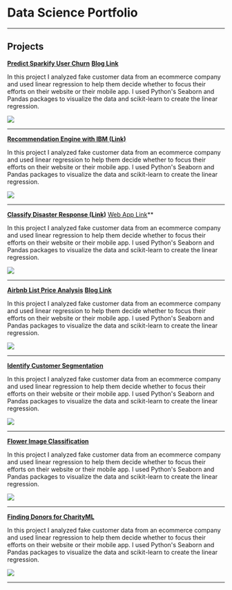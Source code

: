 # Data Science Portfolio

---

## Projects

**[Predict Sparkify User Churn](https://github.com/ustcdj/Sparkify_Churn_Analysis)**
**[Blog Link](https://medium.com/@ustcdj/sparkify-udacity-data-science-capstone-project-b273b4ab1c8d)**

In this project I analyzed fake customer data from an ecommerce company and used linear regression to help them decide whether to focus their efforts on their website or their mobile app.  I used Python's Seaborn and Pandas packages to visualize the data and scikit-learn to create the linear regression.

<img src="images/07-title.png?raw=true"/>

---
**[Recommendation Engine with IBM (Link)](https://github.com/ustcdj/Recommendation_Engine_with_IBM)**

In this project I analyzed fake customer data from an ecommerce company and used linear regression to help them decide whether to focus their efforts on their website or their mobile app.  I used Python's Seaborn and Pandas packages to visualize the data and scikit-learn to create the linear regression.

<img src="images/06-title.jpg?raw=true"/>

---
**[Classify Disaster Response (Link)](https://github.com/ustcdj/Disaster_Response)**
[Web App Link](https://dj-disaster-response-webapp.herokuapp.com/)**

In this project I analyzed fake customer data from an ecommerce company and used linear regression to help them decide whether to focus their efforts on their website or their mobile app.  I used Python's Seaborn and Pandas packages to visualize the data and scikit-learn to create the linear regression.

<img src="images/05-title.jpg?raw=true"/>

---
**[Airbnb List Price Analysis](https://github.com/ustcdj/Airbnb_Pricing)**
**[Blog Link](https://medium.com/@ustcdj/wanna-make-more-money-on-airbnb-e7549453d5b0)**

In this project I analyzed fake customer data from an ecommerce company and used linear regression to help them decide whether to focus their efforts on their website or their mobile app.  I used Python's Seaborn and Pandas packages to visualize the data and scikit-learn to create the linear regression.

<img src="images/04-title.jpg?raw=true"/>

---
**[Identify Customer Segmentation](https://github.com/ustcdj/Identify_Customer_Segmentation)**

In this project I analyzed fake customer data from an ecommerce company and used linear regression to help them decide whether to focus their efforts on their website or their mobile app.  I used Python's Seaborn and Pandas packages to visualize the data and scikit-learn to create the linear regression.

<img src="images/03-title.jpg?raw=true"/>

---
**[Flower Image Classification](https://github.com/ustcdj/Image_Classification)**

In this project I analyzed fake customer data from an ecommerce company and used linear regression to help them decide whether to focus their efforts on their website or their mobile app.  I used Python's Seaborn and Pandas packages to visualize the data and scikit-learn to create the linear regression.

<img src="images/02-title.png?raw=true"/>

---
**[Finding Donors for CharityML](https://github.com/ustcdj/Finding_Donors)**

In this project I analyzed fake customer data from an ecommerce company and used linear regression to help them decide whether to focus their efforts on their website or their mobile app.  I used Python's Seaborn and Pandas packages to visualize the data and scikit-learn to create the linear regression.

<img src="images/01-title.jpg?raw=true"/>



---
